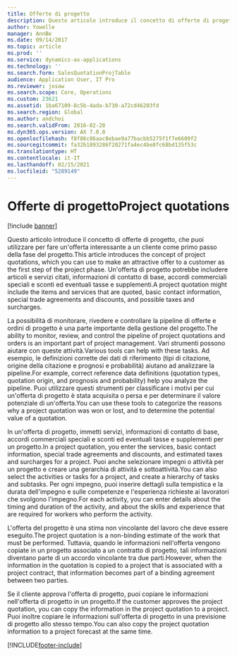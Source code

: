 ```yaml
---
title: Offerte di progetto
description: Questo articolo introduce il concetto di offerte di progetto, che puoi utilizzare per fare un'offerta interessante a un cliente come primo passo della fase del progetto. Un'offerta di progetto potrebbe includere articoli e servizi citati, informazioni di contatto di base, accordi commerciali speciali e sconti ed eventuali tasse e supplementi.
author: Yowelle
manager: AnnBe
ms.date: 09/14/2017
ms.topic: article
ms.prod: ''
ms.service: dynamics-ax-applications
ms.technology: ''
ms.search.form: SalesQuotationProjTable
audience: Application User, IT Pro
ms.reviewer: josaw
ms.search.scope: Core, Operations
ms.custom: 23621
ms.assetid: 1ba67109-8c5b-4ada-b730-a72cd46203fd
ms.search.region: Global
ms.author: andchoi
ms.search.validFrom: 2016-02-28
ms.dyn365.ops.version: AX 7.0.0
ms.openlocfilehash: f8f86c86aac8ebae9a77bacbb5275f1f7e6609f2
ms.sourcegitcommit: fa32b1893286f20271fa4ec4be8fc68bd135f53c
ms.translationtype: HT
ms.contentlocale: it-IT
ms.lasthandoff: 02/15/2021
ms.locfileid: "5289149"
---
```

# <a name="project-quotations"></a><span data-ttu-id="9054c-104">Offerte di progetto</span><span class="sxs-lookup"><span data-stu-id="9054c-104">Project quotations</span></span>

[!include [banner](../includes/banner.md)]

<span data-ttu-id="9054c-105">Questo articolo introduce il concetto di offerte di progetto, che puoi utilizzare per fare un'offerta interessante a un cliente come primo passo della fase del progetto.</span><span class="sxs-lookup"><span data-stu-id="9054c-105">This article introduces the concept of project quotations, which you can use to make an attractive offer to a customer as the first step of the project phase.</span></span> <span data-ttu-id="9054c-106">Un'offerta di progetto potrebbe includere articoli e servizi citati, informazioni di contatto di base, accordi commerciali speciali e sconti ed eventuali tasse e supplementi.</span><span class="sxs-lookup"><span data-stu-id="9054c-106">A project quotation might include the items and services that are quoted, basic contact information, special trade agreements and discounts, and possible taxes and surcharges.</span></span> 

<span data-ttu-id="9054c-107">La possibilità di monitorare, rivedere e controllare la pipeline di offerte e ordini di progetto è una parte importante della gestione del progetto.</span><span class="sxs-lookup"><span data-stu-id="9054c-107">The ability to monitor, review, and control the pipeline of project quotations and orders is an important part of project management.</span></span> <span data-ttu-id="9054c-108">Vari strumenti possono aiutare con queste attività.</span><span class="sxs-lookup"><span data-stu-id="9054c-108">Various tools can help with these tasks.</span></span> <span data-ttu-id="9054c-109">Ad esempio, le definizioni corrette dei dati di riferimento (tipi di citazione, origine della citazione e prognosi e probabilità) aiutano ad analizzare la pipeline.</span><span class="sxs-lookup"><span data-stu-id="9054c-109">For example, correct reference data definitions (quotation types, quotation origin, and prognosis and probability) help you analyze the pipeline.</span></span> <span data-ttu-id="9054c-110">Puoi utilizzare questi strumenti per classificare i motivi per cui un'offerta di progetto è stata acquisita o persa e per determinare il valore potenziale di un'offerta.</span><span class="sxs-lookup"><span data-stu-id="9054c-110">You can use these tools to categorize the reasons why a project quotation was won or lost, and to determine the potential value of a quotation.</span></span> 

<span data-ttu-id="9054c-111">In un'offerta di progetto, immetti servizi, informazioni di contatto di base, accordi commerciali speciali e sconti ed eventuali tasse e supplementi per un progetto.</span><span class="sxs-lookup"><span data-stu-id="9054c-111">In a project quotation, you enter the services, basic contact information, special trade agreements and discounts, and estimated taxes and surcharges for a project.</span></span> <span data-ttu-id="9054c-112">Puoi anche selezionare impegni o attività per un progetto e creare una gerarchia di attività e sottoattività.</span><span class="sxs-lookup"><span data-stu-id="9054c-112">You can also select the activities or tasks for a project, and create a hierarchy of tasks and subtasks.</span></span> <span data-ttu-id="9054c-113">Per ogni impegno, puoi inserire dettagli sulla tempistica e la durata dell'impegno e sulle competenze e l'esperienza richieste ai lavoratori che svolgono l'impegno.</span><span class="sxs-lookup"><span data-stu-id="9054c-113">For each activity, you can enter details about the timing and duration of the activity, and about the skills and experience that are required for workers who perform the activity.</span></span> 

<span data-ttu-id="9054c-114">L'offerta del progetto è una stima non vincolante del lavoro che deve essere eseguito.</span><span class="sxs-lookup"><span data-stu-id="9054c-114">The project quotation is a non-binding estimate of the work that must be performed.</span></span> <span data-ttu-id="9054c-115">Tuttavia, quando le informazioni nell'offerta vengono copiate in un progetto associato a un contratto di progetto, tali informazioni diventano parte di un accordo vincolante tra due parti.</span><span class="sxs-lookup"><span data-stu-id="9054c-115">However, when the information in the quotation is copied to a project that is associated with a project contract, that information becomes part of a binding agreement between two parties.</span></span> 

<span data-ttu-id="9054c-116">Se il cliente approva l'offerta di progetto, puoi copiare le informazioni nell'offerta di progetto in un progetto.</span><span class="sxs-lookup"><span data-stu-id="9054c-116">If the customer approves the project quotation, you can copy the information in the project quotation to a project.</span></span> <span data-ttu-id="9054c-117">Puoi inoltre copiare le informazioni sull'offerta di progetto in una previsione di progetto allo stesso tempo.</span><span class="sxs-lookup"><span data-stu-id="9054c-117">You can also copy the project quotation information to a project forecast at the same time.</span></span>





[!INCLUDE[footer-include](../includes/footer-banner.md)]